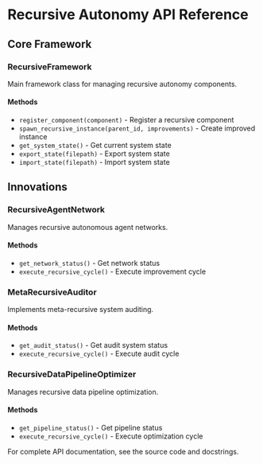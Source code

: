 # Recursive Autonomy API Reference

## Core Framework

### RecursiveFramework
Main framework class for managing recursive autonomy components.

#### Methods
- `register_component(component)` - Register a recursive component
- `spawn_recursive_instance(parent_id, improvements)` - Create improved instance
- `get_system_state()` - Get current system state
- `export_state(filepath)` - Export system state
- `import_state(filepath)` - Import system state

## Innovations

### RecursiveAgentNetwork
Manages recursive autonomous agent networks.

#### Methods
- `get_network_status()` - Get network status
- `execute_recursive_cycle()` - Execute improvement cycle

### MetaRecursiveAuditor  
Implements meta-recursive system auditing.

#### Methods
- `get_audit_status()` - Get audit system status
- `execute_recursive_cycle()` - Execute audit cycle

### RecursiveDataPipelineOptimizer
Manages recursive data pipeline optimization.

#### Methods
- `get_pipeline_status()` - Get pipeline status
- `execute_recursive_cycle()` - Execute optimization cycle

For complete API documentation, see the source code and docstrings.
